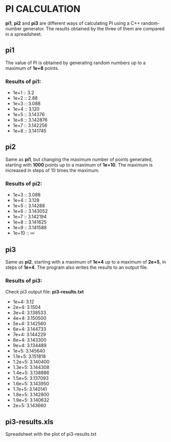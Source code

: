 # PI CALCULATION

**pi1**, **pi2** and **pi3** are different ways of calculating PI using a C++ random-number generator.
The results obtained by the three of them are compared in a spreadsheet.

## pi1

The value of PI is obtained by generating random numbers up to a maximum of **1e+8** points.

### Results of pi1:

* 1e+1 :: 3.2
* 1e+2 :: 2.88
* 1e+3 :: 3.088
* 1e+4 :: 3.120
* 1e+5 :: 3.14376
* 1e+6 :: 3.142876
* 1e+7 :: 3.142256
* 1e+8 :: 3.141745

## pi2

Same as **pi1**, but changing the maximum number of points generated, starting with **1000** points up to a maximum of **1e+10**. The maximum is increased in steps of 10 times the maximum.

### Results of pi2:

* 1e+3 :: 3.088
* 1e+4 :: 3.128
* 1e+5 :: 3.14288
* 1e+6 :: 3.143052
* 1e+7 :: 3.142194
* 1e+8 :: 3.141625
* 1e+9 :: 3.141588
* 1e+10 :: :zzz:

## pi3

Same as **pi2**, starting with a maximum of **1e+4** up to a maximum of **2e+5**, in steps of **1e+4**. The program also writes the results to an output file.

### Results of pi3:

Check pi3 output file: **pi3-results.txt**
* 1e+4: 3.12
* 2e+4: 3.1504
* 3e+4: 3.138533
* 4e+4: 3.150500
* 5e+4: 3.142560
* 6e+4: 3.144733
* 7e+4: 3.144229
* 8e+4: 3.143300
* 9e+4: 3.134489
* 1e+5: 3.145640
* 1.1e+5: 3.151818
* 1.2e+5: 3.140400
* 1.3e+5: 3.144308
* 1.4e+5: 3.138886
* 1.5e+5: 3.137093
* 1.6e+5: 3.143950
* 1.7e+5: 3.140141
* 1.8e+5: 3.142800
* 1.9e+5: 3.140632
* 2e+5: 3.143660

## pi3-results.xls

Spreadsheet with the plot of pi3-results.txt
